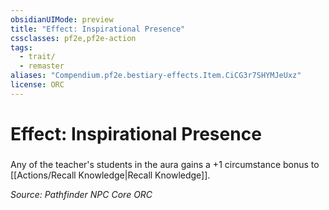 ```yaml
---
obsidianUIMode: preview
title: "Effect: Inspirational Presence"
cssclasses: pf2e,pf2e-action
tags:
  - trait/
  - remaster
aliases: "Compendium.pf2e.bestiary-effects.Item.CiCG3r7SHYMJeUxz"
license: ORC
---
```

# Effect: Inspirational Presence

### 






Any of the teacher's students in the aura gains a +1 circumstance bonus to [[Actions/Recall Knowledge|Recall Knowledge]].

*Source: Pathfinder NPC Core*
*ORC*